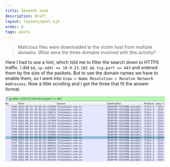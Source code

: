 ```yaml
---
title: Seventh task
description: Draft
layout: layouts/post.njk
order: 8
tags: posts
---
```


> Malicious files were downloaded to the victim host from multiple domains. What were the three domains involved with this activity?

Here I had to use a hint, which told me to filter the search down to HTTPS traffic. I did so, `ip.addr == 10.9.23.102 && tcp.port == 443` and ordered them by the size of the packets.
But to see the domain names we have to enable them, so I went into `View > Name Resolution > Resolve Network Addresses`. Now a little scrolling and I got the three that fit the answer format.

![malicious hosts](/img/remote/malicious-hosts.PNG)